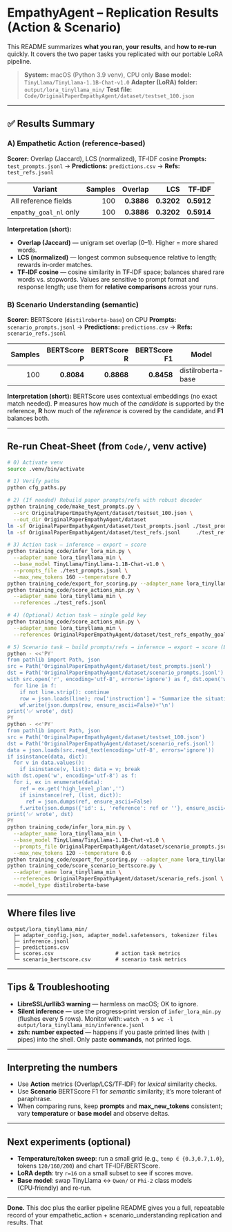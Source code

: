 # EmpathyAgent – Replication Results (Action & Scenario)

This README summarizes **what you ran**, **your results**, and **how to re‑run** quickly. It covers the two paper tasks you replicated with our portable LoRA pipeline.

> **System:** macOS (Python 3.9 venv), CPU only
> **Base model:** `TinyLlama/TinyLlama-1.1B-Chat-v1.0`
> **Adapter (LoRA) folder:** `output/lora_tinyllama_min/`
> **Test file:** `Code/OriginalPaperEmpathyAgent/dataset/testset_100.json`

---

## ✅ Results Summary

### A) Empathetic Action (reference‑based)

**Scorer:** Overlap (Jaccard), LCS (normalized), TF‑IDF cosine
**Prompts:** `test_prompts.jsonl`  →  **Predictions:** `predictions.csv`  →  **Refs:** `test_refs.jsonl`

| Variant                | Samples |    Overlap |        LCS |     TF‑IDF |
| ---------------------- | ------: | ---------: | ---------: | ---------: |
| All reference fields   |     100 | **0.3886** | **0.3202** | **0.5912** |
| `empathy_goal_nl` only |     100 | **0.3886** | **0.3202** | **0.5914** |

**Interpretation (short):**

* **Overlap (Jaccard)** — unigram set overlap (0–1). Higher = more shared words.
* **LCS (normalized)** — longest common subsequence relative to length; rewards in‑order matches.
* **TF‑IDF cosine** — cosine similarity in TF‑IDF space; balances shared rare words vs. stopwords.
  Values are sensitive to prompt format and response length; use them for **relative comparisons** across your runs.

### B) Scenario Understanding (semantic)

**Scorer:** BERTScore (`distilroberta-base`) on CPU
**Prompts:** `scenario_prompts.jsonl`  →  **Predictions:** `predictions.csv`  →  **Refs:** `scenario_refs.jsonl`

| Samples | BERTScore P | BERTScore R | BERTScore F1 | Model              |
| ------: | ----------: | ----------: | -----------: | ------------------ |
|     100 |  **0.8084** |  **0.8868** |   **0.8458** | distilroberta-base |

**Interpretation (short):**
BERTScore uses contextual embeddings (no exact match needed). **P** measures how much of the *candidate* is supported by the reference, **R** how much of the *reference* is covered by the candidate, and **F1** balances both.

---

## Re‑run Cheat‑Sheet (from `Code/`, venv active)

```bash
# 0) Activate venv
source .venv/bin/activate

# 1) Verify paths
python cfg_paths.py

# 2) (If needed) Rebuild paper prompts/refs with robust decoder
python training_code/make_test_prompts.py \
  --src OriginalPaperEmpathyAgent/dataset/testset_100.json \
  --out_dir OriginalPaperEmpathyAgent/dataset
ln -sf OriginalPaperEmpathyAgent/dataset/test_prompts.jsonl ./test_prompts.jsonl
ln -sf OriginalPaperEmpathyAgent/dataset/test_refs.jsonl     ./test_refs.jsonl

# 3) Action task — inference → export → score
python training_code/infer_lora_min.py \
  --adapter_name lora_tinyllama_min \
  --base_model TinyLlama/TinyLlama-1.1B-Chat-v1.0 \
  --prompts_file ./test_prompts.jsonl \
  --max_new_tokens 160 --temperature 0.7
python training_code/export_for_scoring.py --adapter_name lora_tinyllama_min
python training_code/score_actions_min.py \
  --adapter_name lora_tinyllama_min \
  --references ./test_refs.jsonl

# 4) (Optional) Action task — single gold key
python training_code/score_actions_min.py \
  --adapter_name lora_tinyllama_min \
  --references OriginalPaperEmpathyAgent/dataset/test_refs_empathy_goal_nl.jsonl

# 5) Scenario task — build prompts/refs → inference → export → score (BERTScore)
python - <<'PY'
from pathlib import Path, json
src = Path('OriginalPaperEmpathyAgent/dataset/test_prompts.jsonl')
dst = Path('OriginalPaperEmpathyAgent/dataset/scenario_prompts.jsonl')
with src.open('r', encoding='utf-8', errors='ignore') as f, dst.open('w', encoding='utf-8') as wf:
  for line in f:
    if not line.strip(): continue
    row = json.loads(line); row['instruction'] = 'Summarize the situation in 1–2 sentences focusing on the main goal and constraints.'
    wf.write(json.dumps(row, ensure_ascii=False)+'\n')
print('✅ wrote', dst)
PY
python - <<'PY'
from pathlib import Path, json
src = Path('OriginalPaperEmpathyAgent/dataset/testset_100.json')
dst = Path('OriginalPaperEmpathyAgent/dataset/scenario_refs.jsonl')
data = json.loads(src.read_text(encoding='utf-8', errors='ignore'))
if isinstance(data, dict):
  for v in data.values():
    if isinstance(v, list): data = v; break
with dst.open('w', encoding='utf-8') as f:
  for i, ex in enumerate(data):
    ref = ex.get('high_level_plan','')
    if isinstance(ref, (list, dict)):
      ref = json.dumps(ref, ensure_ascii=False)
    f.write(json.dumps({'id': i, 'reference': ref or ''}, ensure_ascii=False)+'\n')
print('✅ wrote', dst)
PY
python training_code/infer_lora_min.py \
  --adapter_name lora_tinyllama_min \
  --base_model TinyLlama/TinyLlama-1.1B-Chat-v1.0 \
  --prompts_file OriginalPaperEmpathyAgent/dataset/scenario_prompts.jsonl \
  --max_new_tokens 120 --temperature 0.6
python training_code/export_for_scoring.py --adapter_name lora_tinyllama_min
python training_code/score_scenario_bertscore.py \
  --adapter_name lora_tinyllama_min \
  --references OriginalPaperEmpathyAgent/dataset/scenario_refs.jsonl \
  --model_type distilroberta-base
```

---

## Where files live

```
output/lora_tinyllama_min/
  ├─ adapter_config.json, adapter_model.safetensors, tokenizer files
  ├─ inference.jsonl
  ├─ predictions.csv
  ├─ scores.csv                    # action task metrics
  └─ scenario_bertscore.csv        # scenario task metrics
```

---

## Tips & Troubleshooting

* **LibreSSL/urllib3 warning** — harmless on macOS; OK to ignore.
* **Silent inference** — use the progress‑print version of `infer_lora_min.py` (flushes every 5 rows). Monitor with:
  `watch -n 5 wc -l output/lora_tinyllama_min/inference.jsonl`
* **zsh: number expected** — happens if you paste printed lines (with `|` pipes) into the shell. Only paste **commands**, not printed logs.

---

## Interpreting the numbers

* Use **Action** metrics (Overlap/LCS/TF‑IDF) for *lexical* similarity checks.
* Use **Scenario** BERTScore F1 for *semantic* similarity; it’s more tolerant of paraphrase.
* When comparing runs, keep **prompts** and **max_new_tokens** consistent; vary **temperature** or **base model** and observe deltas.

---

## Next experiments (optional)

* **Temperature/token sweep**: run a small grid (e.g., `temp ∈ {0.3,0.7,1.0}`, tokens `120/160/200`) and chart TF‑IDF/BERTScore.
* **LoRA depth**: try `r=16` on a small subset to see if scores move.
* **Base model**: swap TinyLlama ↔︎ `Qwen/` or `Phi-2` class models (CPU‑friendly) and re‑run.

---

**Done.** This doc plus the earlier pipeline README gives you a full, repeatable record of your empathetic_action + scenario_understanding replication and results.
That
